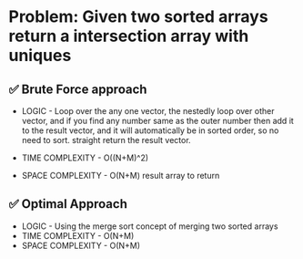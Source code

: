 # Problem: Given two sorted arrays return a intersection array with uniques

## ✅ Brute Force approach

- LOGIC - Loop over the any one vector, the nestedly loop over other vector, and if you find any number same as the outer number 
then add it to the result vector, and it will automatically be in sorted order, so no need to sort.
straight return the result vector.

- TIME COMPLEXITY - O((N+M)^2)
- SPACE COMPLEXITY - O(N+M) result array to return

## ✅ Optimal Approach

- LOGIC - Using the merge sort concept of merging two sorted arrays
- TIME COMPLEXITY - O(N+M) 
- SPACE COMPLEXITY - O(N+M)